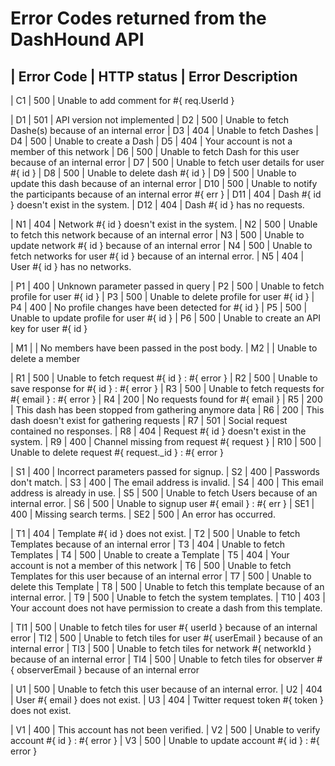 # Error Codes returned from the DashHound API


| Error Code | HTTP status | Error Description
----------------------------------------------------------------------------
| C1         | 500         | Unable to add comment for #{ req.UserId }

| D1         | 501         | API version not implemented
| D2         | 500         | Unable to fetch Dashe(s) because of an internal error
| D3         | 404         | Unable to fetch Dashes
| D4         | 500         | Unable to create a Dash
| D5		     | 404		     | Your account is not a member of this network
| D6		     | 500		     | Unable to fetch Dash for this user because of an internal error
| D7		     | 500         | Unable to fetch user details for user #{ id }
| D8		     | 500         | Unable to delete dash #{ id }
| D9		     | 500		     | Unable to update this dash because of an internal error
| D10		     | 500		     | Unable to notify the participants because of an internal error #{ err }
| D11		     | 404		     | Dash #{ id } doesn't exist in the system.
| D12        | 404         | Dash #{ id } has no requests.

| N1		     | 404		     | Network #{ id } doesn't exist in the system.
| N2		     | 500		     | Unable to fetch this network because of an internal error
| N3		     | 500		     | Unable to update network #{ id } because of an internal error
| N4		     | 500		     | Unable to fetch networks for user #{ id } because of an internal error.
| N5		     | 404		     | User #{ id } has no networks.

| P1		     | 400         | Unknown parameter passed in query
| P2		     | 500         | Unable to fetch profile for user #{ id }
| P3         | 500         | Unable to delete profile for user #{ id }
| P4         | 400         | No profile changes have been detected for #{ id }
| P5         | 500         | Unable to update profile for user #{ id }
| P6         | 500         | Unable to create an API key for user #{ id }

| M1         |             | No members have been passed in the post body.
| M2         |             | Unable to delete a member

| R1         | 500         | Unable to fetch request #{ id } : #{ error }
| R2		     | 500         | Unable to save response for #{ id } : #{ error }
| R3		     | 500         | Unable to fetch requests for #{ email } : #{ error }
| R4		     | 200         | No requests found for #{ email }
| R5		     | 200		     | This dash has been stopped from gathering anymore data
| R6		     | 200 		     | This dash doesn't exist for gathering requests
| R7		     | 501 		     | Social request contained no responses.
| R8		     | 404 		     | Request #{ id } doesn't exist in the system.
| R9		     | 400 		     | Channel missing from request #{ request }
| R10		     | 500 		     | Unable to delete request #{ request._id } : #{ error }

| S1         | 400         | Incorrect parameters passed for signup.
| S2		     | 400         | Passwords don't match.
| S3		     | 400		     | The email address is invalid.
| S4		     | 400         | This email address is already in use.
| S5         | 500         | Unable to fetch Users because of an internal error.
| S6		     | 500		     | Unable to signup user #{ email } : #{ err }
| SE1		     | 400		     | Missing search terms.
| SE2        | 500         | An error has occurred.

| T1		     | 404		     | Template #{ id } does not exist.
| T2         | 500         | Unable to fetch Templates because of an internal error
| T3         | 404         | Unable to fetch Templates
| T4         | 500         | Unable to create a Template
| T5		     | 404		     | Your account is not a member of this network
| T6		     | 500		     | Unable to fetch Templates for this user because of an internal error
| T7		     | 500		     | Unable to delete this Template
| T8		     | 500		     | Unable to fetch this template because of an internal error.
| T9		     | 500		     | Unable to fetch the system templates.
| T10		     | 403		     | Your account does not have permission to create a dash from this template.

| TI1        | 500         | Unable to fetch tiles for user #{ userId } because of an internal error
| TI2        | 500         | Unable to fetch tiles for user #{ userEmail } because of an internal error
| TI3        | 500         | Unable to fetch tiles for network #{ networkId } because of an internal error
| TI4        | 500         | Unable to fetch tiles for observer #{ observerEmail } because of an internal error

| U1		     | 500		     | Unable to fetch this user because of an internal error.
| U2		     | 404		     | User #{ email } does not exist.
| U3		     | 404		     | Twitter request token #{ token } does not exist.

| V1		     | 400		     | This account has not been verified.
| V2		     | 500		     | Unable to verify account #{ id } : #{ error }
| V3		     | 500		     | Unable to update account #{ id } : #{ error }
